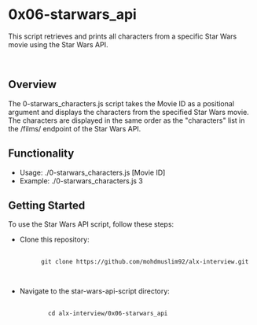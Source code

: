 # 0x06-starwars_api
<p>
  This script retrieves and prints all characters from a specific Star Wars movie using the Star Wars API.
</p>
<br />

<h2>Overview</h2>
<p>
  The 0-starwars_characters.js script takes the Movie ID as a positional argument and displays the characters from the specified Star Wars movie. The characters are displayed in the same order as the "characters" list in the /films/ endpoint of the Star Wars API.
</p>

<h2>
  Functionality
</h2>

<ul>
  <li>
    Usage: ./0-starwars_characters.js [Movie ID]
  </li>
  <li>
    Example: ./0-starwars_characters.js 3
  </li>
</ul>

<h2>
  Getting Started
</h2>

<p>
  To use the Star Wars API script, follow these steps:
</p>

<ul>
  <li>
    Clone this repository:
  <pre>
    <code>
      git clone https://github.com/mohdmuslim92/alx-interview.git
    </code>
  </pre>
  </li>
  <li>
    Navigate to the star-wars-api-script directory:
    <pre>
      <code>
        cd alx-interview/0x06-starwars_api
      </code>
    </pre>
  </li>
</ul>
